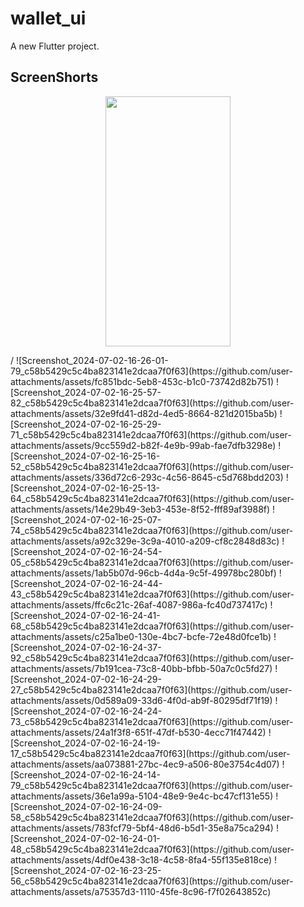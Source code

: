 # wallet_ui

A new Flutter project.

## ScreenShorts

<p align= "center">
<img src = "https://github.com/user-attachments/assets/fc851bdc-5eb8-453c-b1c0-73742d82b751" width = "200" height ="400"/>
<p>/
![Screenshot_2024-07-02-16-26-01-79_c58b5429c5c4ba823141e2dcaa7f0f63](https://github.com/user-attachments/assets/fc851bdc-5eb8-453c-b1c0-73742d82b751)
![Screenshot_2024-07-02-16-25-57-82_c58b5429c5c4ba823141e2dcaa7f0f63](https://github.com/user-attachments/assets/32e9fd41-d82d-4ed5-8664-821d2015ba5b)
![Screenshot_2024-07-02-16-25-29-71_c58b5429c5c4ba823141e2dcaa7f0f63](https://github.com/user-attachments/assets/9cc559d2-b82f-4e9b-99ab-fae7dfb3298e)
![Screenshot_2024-07-02-16-25-16-52_c58b5429c5c4ba823141e2dcaa7f0f63](https://github.com/user-attachments/assets/336d72c6-293c-4c56-8645-c5d768bdd203)
![Screenshot_2024-07-02-16-25-13-64_c58b5429c5c4ba823141e2dcaa7f0f63](https://github.com/user-attachments/assets/14e29b49-3eb3-453e-8f52-fff89af3988f)
![Screenshot_2024-07-02-16-25-07-74_c58b5429c5c4ba823141e2dcaa7f0f63](https://github.com/user-attachments/assets/a92c329e-3c9a-4010-a209-cf8c2848d83c)
![Screenshot_2024-07-02-16-24-54-05_c58b5429c5c4ba823141e2dcaa7f0f63](https://github.com/user-attachments/assets/1ab5b07d-96cb-4d4a-9c5f-49978bc280bf)
![Screenshot_2024-07-02-16-24-44-43_c58b5429c5c4ba823141e2dcaa7f0f63](https://github.com/user-attachments/assets/ffc6c21c-26af-4087-986a-fc40d737417c)
![Screenshot_2024-07-02-16-24-41-68_c58b5429c5c4ba823141e2dcaa7f0f63](https://github.com/user-attachments/assets/c25a1be0-130e-4bc7-bcfe-72e48d0fce1b)
![Screenshot_2024-07-02-16-24-37-92_c58b5429c5c4ba823141e2dcaa7f0f63](https://github.com/user-attachments/assets/7b191cea-73c8-40bb-bfbb-50a7c0c5fd27)
![Screenshot_2024-07-02-16-24-29-27_c58b5429c5c4ba823141e2dcaa7f0f63](https://github.com/user-attachments/assets/0d589a09-33d6-4f0d-ab9f-80295df71f19)
![Screenshot_2024-07-02-16-24-24-73_c58b5429c5c4ba823141e2dcaa7f0f63](https://github.com/user-attachments/assets/24a1f3f8-651f-47df-b530-4ecc71f47442)
![Screenshot_2024-07-02-16-24-19-17_c58b5429c5c4ba823141e2dcaa7f0f63](https://github.com/user-attachments/assets/aa073881-27bc-4ec9-a506-80e3754c4d07)
![Screenshot_2024-07-02-16-24-14-79_c58b5429c5c4ba823141e2dcaa7f0f63](https://github.com/user-attachments/assets/36e1a99a-5104-48e9-9e4c-bc47cf131e55)
![Screenshot_2024-07-02-16-24-09-58_c58b5429c5c4ba823141e2dcaa7f0f63](https://github.com/user-attachments/assets/783fcf79-5bf4-48d6-b5d1-35e8a75ca294)
![Screenshot_2024-07-02-16-24-01-48_c58b5429c5c4ba823141e2dcaa7f0f63](https://github.com/user-attachments/assets/4df0e438-3c18-4c58-8fa4-55f135e818ce)
![Screenshot_2024-07-02-16-23-25-56_c58b5429c5c4ba823141e2dcaa7f0f63](https://github.com/user-attachments/assets/a75357d3-1110-45fe-8c96-f7f02643852c)
